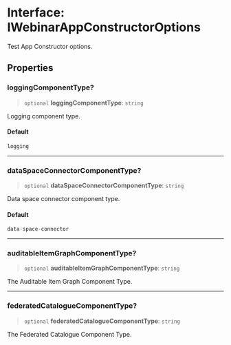 # Interface: IWebinarAppConstructorOptions

Test App Constructor options.

## Properties

### loggingComponentType?

> `optional` **loggingComponentType**: `string`

Logging component type.

#### Default

```ts
logging
```

***

### dataSpaceConnectorComponentType?

> `optional` **dataSpaceConnectorComponentType**: `string`

Data space connector component type.

#### Default

```ts
data-space-connector
```

***

### auditableItemGraphComponentType?

> `optional` **auditableItemGraphComponentType**: `string`

The Auditable Item Graph Component Type.

***

### federatedCatalogueComponentType?

> `optional` **federatedCatalogueComponentType**: `string`

The Federated Catalogue Component Type.
